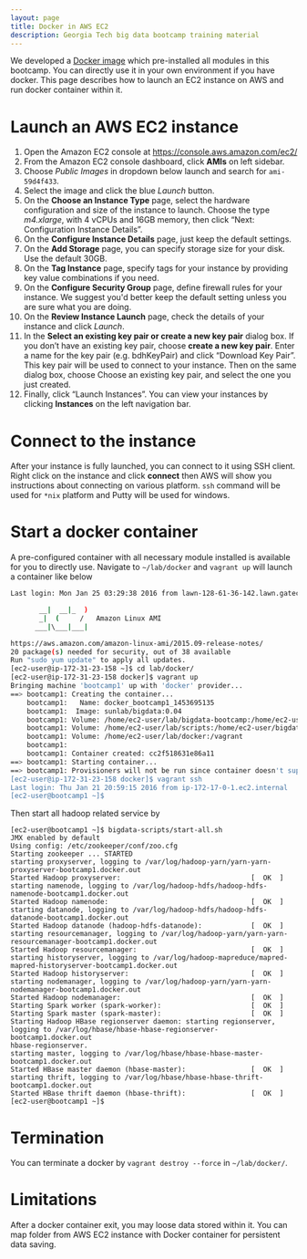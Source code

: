 ```yaml
---
layout: page
title: Docker in AWS EC2
description: Georgia Tech big data bootcamp training material
---
```


We developed a [Docker image](https://hub.docker.com/r/sunlab/bigdata/) which pre-installed all modules in this bootcamp. You can directly use it in your own environment if you have docker. This page describes how to launch an EC2 instance on AWS and run docker container within it.

# Launch an AWS EC2 instance 
1.   Open the Amazon EC2 console at https://console.aws.amazon.com/ec2/
2.   From the Amazon EC2 console dashboard, click **AMIs** on left sidebar.
3.   Choose *Public Images* in dropdown below launch and search for `ami-59d4f433`.
4. Select the image and click the blue _Launch_ button.
5. On the **Choose an Instance Type** page, select the hardware configuration and size of the instance to launch.
Choose the type _m4.xlarge_, with 4 vCPUs and 16GB memory, then click “Next: Configuration Instance Details”.
6. On the **Configure Instance Details** page, just keep the default settings.
7.  On the **Add Storage** page, you can specify storage size for your disk. Use the default 30GB.
8. On the **Tag Instance** page, specify tags for your instance by providing key value combinations if you need.
9.  On the **Configure Security Group** page, define firewall rules for your instance. We suggest you'd better keep the default setting unless you are sure what you are doing.
10. On the **Review Instance Launch** page, check the details of your instance and click _Launch_.
11. In the **Select an existing key pair or create a new key pair** dialog box. If you don’t have an existing key pair, choose **create a new key pair**. Enter a name for the key pair (e.g. bdhKeyPair) and click “Download Key Pair”. This key pair will be used to connect to your instance. Then on the same dialog box, choose Choose an existing key pair, and select the one you just created. 
12.  Finally, click “Launch Instances”. You can view your instances by clicking **Instances** on the left navigation bar. 

# Connect to the instance
After your instance is fully launched, you can connect to it using SSH client. Right click on the instance and click **connect** then AWS will show you instructions about connecting on various platform. `ssh` command will be used for `*nix` platform and Putty will be used for windows.

# Start a docker container
A pre-configured container with all necessary module installed is available for you to directly use. Navigate to `~/lab/docker` and `vagrant up` will launch a container like below

```bash
Last login: Mon Jan 25 03:29:38 2016 from lawn-128-61-36-142.lawn.gatech.edu

       __|  __|_  )
       _|  (     /   Amazon Linux AMI
      ___|\___|___|

https://aws.amazon.com/amazon-linux-ami/2015.09-release-notes/
20 package(s) needed for security, out of 38 available
Run "sudo yum update" to apply all updates.
[ec2-user@ip-172-31-23-158 ~]$ cd lab/docker/
[ec2-user@ip-172-31-23-158 docker]$ vagrant up
Bringing machine 'bootcamp1' up with 'docker' provider...
==> bootcamp1: Creating the container...
    bootcamp1:   Name: docker_bootcamp1_1453695135
    bootcamp1:  Image: sunlab/bigdata:0.04
    bootcamp1: Volume: /home/ec2-user/lab/bigdata-bootcamp:/home/ec2-user/bigdata-bootcamp
    bootcamp1: Volume: /home/ec2-user/lab/scripts:/home/ec2-user/bigdata-scripts
    bootcamp1: Volume: /home/ec2-user/lab/docker:/vagrant
    bootcamp1:
    bootcamp1: Container created: cc2f518631e86a11
==> bootcamp1: Starting container...
==> bootcamp1: Provisioners will not be run since container doesn't support SSH.
[ec2-user@ip-172-31-23-158 docker]$ vagrant ssh
Last login: Thu Jan 21 20:59:15 2016 from ip-172-17-0-1.ec2.internal
[ec2-user@bootcamp1 ~]$
```

Then start all hadoop related service by 
```
[ec2-user@bootcamp1 ~]$ bigdata-scripts/start-all.sh
JMX enabled by default
Using config: /etc/zookeeper/conf/zoo.cfg
Starting zookeeper ... STARTED
starting proxyserver, logging to /var/log/hadoop-yarn/yarn-yarn-proxyserver-bootcamp1.docker.out
Started Hadoop proxyserver:                                [  OK  ]
starting namenode, logging to /var/log/hadoop-hdfs/hadoop-hdfs-namenode-bootcamp1.docker.out
Started Hadoop namenode:                                   [  OK  ]
starting datanode, logging to /var/log/hadoop-hdfs/hadoop-hdfs-datanode-bootcamp1.docker.out
Started Hadoop datanode (hadoop-hdfs-datanode):            [  OK  ]
starting resourcemanager, logging to /var/log/hadoop-yarn/yarn-yarn-resourcemanager-bootcamp1.docker.out
Started Hadoop resourcemanager:                            [  OK  ]
starting historyserver, logging to /var/log/hadoop-mapreduce/mapred-mapred-historyserver-bootcamp1.docker.out
Started Hadoop historyserver:                              [  OK  ]
starting nodemanager, logging to /var/log/hadoop-yarn/yarn-yarn-nodemanager-bootcamp1.docker.out
Started Hadoop nodemanager:                                [  OK  ]
Starting Spark worker (spark-worker):                      [  OK  ]
Starting Spark master (spark-master):                      [  OK  ]
Starting Hadoop HBase regionserver daemon: starting regionserver, logging to /var/log/hbase/hbase-hbase-regionserver-bootcamp1.docker.out
hbase-regionserver.
starting master, logging to /var/log/hbase/hbase-hbase-master-bootcamp1.docker.out
Started HBase master daemon (hbase-master):                [  OK  ]
starting thrift, logging to /var/log/hbase/hbase-hbase-thrift-bootcamp1.docker.out
Started HBase thrift daemon (hbase-thrift):                [  OK  ]
[ec2-user@bootcamp1 ~]$
```


# Termination
You can terminate a docker by `vagrant destroy --force` in `~/lab/docker/`. 

# Limitations
After a docker container exit, you may loose data stored within it. You can map folder from AWS EC2 instance with Docker container for persistent data saving.